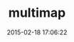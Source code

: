 ---
layout: post
title:  "multimap"
repo:   "doxavore/multimap"
date:   2015-02-18 17:06:22
gemurl: http://github.com/doxavore/multimap
---
